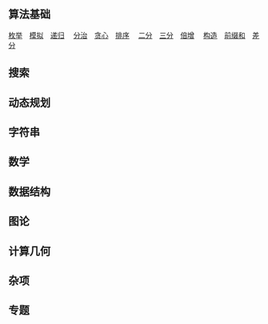 ## 算法基础

[枚举](/enumeratemd)&emsp;[模拟](/simulationmd)&emsp;[递归](/conquermd)&emsp;
[分治](/divedemd)&emsp;[贪心](/greedymd)&emsp;[排序](/sortmd)&emsp;
[二分](/binarymd)&emsp;[三分](/three_pointsmd)&emsp;[倍增](/binary_accmd)&emsp;
[构造](/constructionmd)&emsp;[前缀和](/prefix_summd)&emsp;[差分](/differencemd)&emsp;

## 搜索

## 动态规划

## 字符串

## 数学

## 数据结构

## 图论

## 计算几何

## 杂项

## 专题
